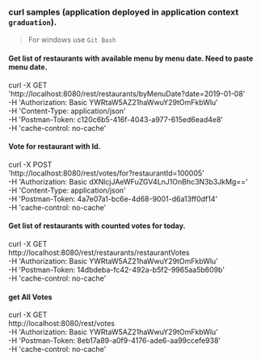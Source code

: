 ### curl samples (application deployed in application context `graduation`).
> For windows use `Git Bash`

#### Get list of restaurants with available menu by menu date. Need to paste menu date.
curl -X GET \
  'http://localhost:8080/rest/restaurants/byMenuDate?date=2019-01-08' \
  -H 'Authorization: Basic YWRtaW5AZ21haWwuY29tOmFkbWlu' \
  -H 'Content-Type: application/json' \
  -H 'Postman-Token: c120c6b5-416f-4043-a977-615ed6ead4e8' \
  -H 'cache-control: no-cache'

#### Vote for restaurant with Id.
curl -X POST \
  'http://localhost:8080/rest/votes/for?restaurantId=100005' \
  -H 'Authorization: Basic dXNlcjJAeWFuZGV4LnJ1OnBhc3N3b3JkMg==' \
  -H 'Content-Type: application/json' \
  -H 'Postman-Token: 4a7e07a1-bc6e-4d68-9001-d6a13ff0df14' \
  -H 'cache-control: no-cache'

#### Get list of restaurants with counted votes for today.
curl -X GET \
  http://localhost:8080/rest/restaurants/restaurantVotes \
  -H 'Authorization: Basic YWRtaW5AZ21haWwuY29tOmFkbWlu' \
  -H 'Postman-Token: 14dbdeba-fc42-492a-b5f2-9965aa5b609b' \
  -H 'cache-control: no-cache'

#### get All Votes
curl -X GET \
  http://localhost:8080/rest/votes \
  -H 'Authorization: Basic YWRtaW5AZ21haWwuY29tOmFkbWlu' \
  -H 'Postman-Token: 8eb17a89-a0f9-4176-ade6-aa99ccefe938' \
  -H 'cache-control: no-cache'
  